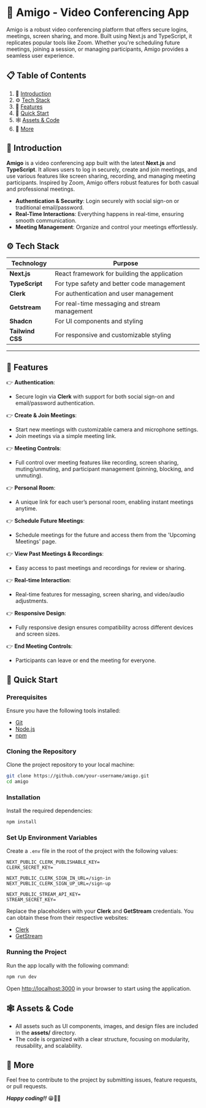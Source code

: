 # 🎥 Amigo - Video Conferencing App

Amigo is a robust video conferencing platform that offers secure logins, meetings, screen sharing, and more. Built using Next.js and TypeScript, it replicates popular tools like Zoom. Whether you're scheduling future meetings, joining a session, or managing participants, Amigo provides a seamless user experience.

## 📋 Table of Contents
1. 🤖 [Introduction](#-introduction)
2. ⚙️ [Tech Stack](#-tech-stack)
3. 🔋 [Features](#-features)
4. 🤸 [Quick Start](#-quick-start)
5. 🕸️ [Assets & Code](#-assets-code)
6. 🚀 [More](#-more)

## 🤖 Introduction
**Amigo** is a video conferencing app built with the latest **Next.js** and **TypeScript**. It allows users to log in securely, create and join meetings, and use various features like screen sharing, recording, and managing meeting participants. Inspired by Zoom, Amigo offers robust features for both casual and professional meetings.

- **Authentication & Security**: Login securely with social sign-on or traditional email/password.
- **Real-Time Interactions**: Everything happens in real-time, ensuring smooth communication.
- **Meeting Management**: Organize and control your meetings effortlessly.

## ⚙️ Tech Stack
| Technology          | Purpose                                         |
|---------------------|-------------------------------------------------|
| **Next.js**         | React framework for building the application   |
| **TypeScript**      | For type safety and better code management     |
| **Clerk**           | For authentication and user management         |
| **Getstream**       | For real-time messaging and stream management  |
| **Shadcn**          | For UI components and styling                   |
| **Tailwind CSS**    | For responsive and customizable styling        |

---

## 🔋 Features

👉 **Authentication**: 
- Secure login via **Clerk** with support for both social sign-on and email/password authentication.

👉 **Create & Join Meetings**: 
- Start new meetings with customizable camera and microphone settings.
- Join meetings via a simple meeting link.

👉 **Meeting Controls**: 
- Full control over meeting features like recording, screen sharing, muting/unmuting, and participant management (pinning, blocking, and unmuting).

👉 **Personal Room**: 
- A unique link for each user’s personal room, enabling instant meetings anytime.

👉 **Schedule Future Meetings**: 
- Schedule meetings for the future and access them from the 'Upcoming Meetings' page.

👉 **View Past Meetings & Recordings**: 
- Easy access to past meetings and recordings for review or sharing.

👉 **Real-time Interaction**: 
- Real-time features for messaging, screen sharing, and video/audio adjustments.

👉 **Responsive Design**: 
- Fully responsive design ensures compatibility across different devices and screen sizes.

👉 **End Meeting Controls**: 
- Participants can leave or end the meeting for everyone.

## 🤸 Quick Start

### Prerequisites
Ensure you have the following tools installed:

- [Git](https://git-scm.com/)
- [Node.js](https://nodejs.org/en)
- [npm](https://www.npmjs.com/)

### Cloning the Repository
Clone the project repository to your local machine:
```bash
git clone https://github.com/your-username/amigo.git
cd amigo
```

### Installation
Install the required dependencies:
```bash
npm install
```

### Set Up Environment Variables
Create a `.env` file in the root of the project with the following values:

```env
NEXT_PUBLIC_CLERK_PUBLISHABLE_KEY=
CLERK_SECRET_KEY=

NEXT_PUBLIC_CLERK_SIGN_IN_URL=/sign-in
NEXT_PUBLIC_CLERK_SIGN_UP_URL=/sign-up

NEXT_PUBLIC_STREAM_API_KEY=
STREAM_SECRET_KEY=
```

Replace the placeholders with your **Clerk** and **GetStream** credentials. You can obtain these from their respective websites:
- [Clerk](https://clerk.com/)
- [GetStream](https://getstream.io/)

### Running the Project
Run the app locally with the following command:
```bash
npm run dev
```
Open [http://localhost:3000](http://localhost:3000) in your browser to start using the application.

## 🕸️ Assets & Code
- All assets such as UI components, images, and design files are included in the **assets/** directory.
- The code is organized with a clear structure, focusing on modularity, reusability, and scalability.

## 🚀 More
Feel free to contribute to the project by submitting issues, feature requests, or pull requests.

***Happy coding!!*** 😁✌🏻

